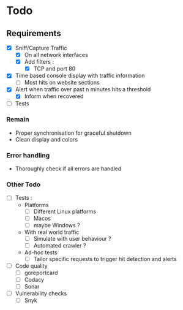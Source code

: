 # Todo

## Requirements

- [x] Sniff/Capture Traffic
    - [x] On all network interfaces
    - [x] Add filters :
        - [x] TCP and port 80
- [x] Time based console display with traffic information
    - [ ] Most hits on website sections
- [x] Alert when traffic over past n minutes hits a threshold
    - [x] Inform when recovered
- [ ] Tests

### Remain

- Proper synchronisation for graceful shutdown
- Clean display and colors

### Error handling

- Thoroughly check if all errors are handled 

### Other Todo

- [ ] Tests :
    - Platforms
        - [ ] Different Linux platforms
        - [ ] Macos
        - [ ] maybe Windows ?
    - With real world traffic
        - [ ] Simulate with user behaviour ?
        - [ ] Automated crawler ?
    - Ad-hoc tests
        - [ ] Tailor specific requests to trigger hit detection and alerts

- [ ] Code quality
    - [ ] goreportcard
    - [ ] Codacy
    - [ ] Sonar
- [ ] Vulnerability checks
    - [ ] Snyk
